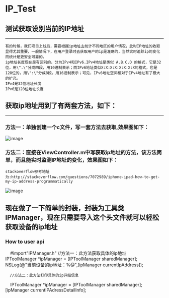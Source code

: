 # IP_Test
## 测试获取设别当前的IP地址
-----------------------

    有的时候，我们项目上线后，需要根据ip地址去统计不同地区的用户情况，此时IP地址的收取显得尤其重要，一般情况下，在用户登录时去获取用户的ip是准确的，当然实时追踪ip的变化而统计是更安全可靠的。
    ip地址长度现在是有区别的，分为IPv4和IPv6.IPv4地址是类似 A.B.C.D 的格式，它是32位，用\".\"分成四段，用10进制表示；而IPv6地址类似X:X:X:X:X:X:X:X的格式，它是128位的，用\":\"分成8段，用16进制表示；可见，IPv6地址空间相对于IPv4地址有了极大的扩充。
    IPv4是32位地址长度
    IPv6是128位地址长度


## 获取ip地址用到了有两套方法，如下：
-----------------------
   
### 方法一：单独创建一个c文件，写一套方法去获取,效果图如下：

![image](https://github.com/xiayuanquan/IP_Test/blob/master/IP_Test/source/test1.png)
### 方法二：直接在ViewController.m中写获取ip地址的方法，该方法简单，而且能实时监测IP地址的变化，效果图如下：

    stackoverflow参考地址为:http://stackoverflow.com/questions/7072989/iphone-ipad-how-to-get-my-ip-address-programmatically
    
![image](https://github.com/xiayuanquan/IP_Test/blob/master/IP_Test/source/test2.png)

## 现在做了一下简单的封装，封装为工具类IPManager，现在只需要导入这个头文件就可以轻松获取设备的ip地址

### How to user api 
  
      #import"IPManager.h"
      //方法一：此方法获取具体的ip地址
      IPToolManager *ipManager = [IPToolManager sharedManager];
      NSLog(@"当前设备的ip地址：%@",[ipManager currentIpAddress]);
      
      
      //方法二：此方法打印具体的ip详细信息
      IPToolManager *ipManager = [IPToolManager sharedManager];
      [ipManager currentIPAdressDetailInfo];
